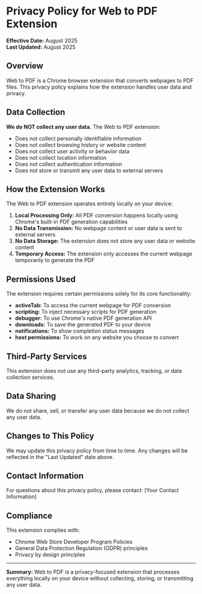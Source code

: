 # Privacy Policy for Web to PDF Extension

**Effective Date:** August 2025  
**Last Updated:** August 2025

## Overview

Web to PDF is a Chrome browser extension that converts webpages to PDF files. This privacy policy explains how the extension handles user data and privacy.

## Data Collection

**We do NOT collect any user data.** The Web to PDF extension:

- Does not collect personally identifiable information
- Does not collect browsing history or website content
- Does not collect user activity or behavior data
- Does not collect location information
- Does not collect authentication information
- Does not store or transmit any user data to external servers

## How the Extension Works

The Web to PDF extension operates entirely locally on your device:

1. **Local Processing Only:** All PDF conversion happens locally using Chrome's built-in PDF generation capabilities
2. **No Data Transmission:** No webpage content or user data is sent to external servers
3. **No Data Storage:** The extension does not store any user data or website content
4. **Temporary Access:** The extension only accesses the current webpage temporarily to generate the PDF

## Permissions Used

The extension requires certain permissions solely for its core functionality:

- **activeTab:** To access the current webpage for PDF conversion
- **scripting:** To inject necessary scripts for PDF generation
- **debugger:** To use Chrome's native PDF generation API
- **downloads:** To save the generated PDF to your device
- **notifications:** To show completion status messages
- **host permissions:** To work on any website you choose to convert

## Third-Party Services

This extension does not use any third-party analytics, tracking, or data collection services.

## Data Sharing

We do not share, sell, or transfer any user data because we do not collect any user data.

## Changes to This Policy

We may update this privacy policy from time to time. Any changes will be reflected in the "Last Updated" date above.

## Contact Information

For questions about this privacy policy, please contact: [Your Contact Information]

## Compliance

This extension complies with:
- Chrome Web Store Developer Program Policies
- General Data Protection Regulation (GDPR) principles
- Privacy by design principles

---

**Summary:** Web to PDF is a privacy-focused extension that processes everything locally on your device without collecting, storing, or transmitting any user data.